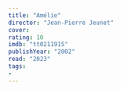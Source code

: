 ```yaml
---
title: "Amélie"
director: "Jean-Pierre Jeunet"
cover: 
rating: 10
imdb: "tt0211915"
publishYear: "2002"
read: "2023"
tags:
- 
---
```

